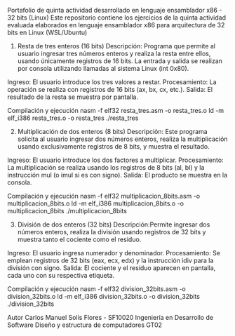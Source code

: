 Portafolio de quinta actividad desarrollado en lenguaje ensamblador x86 - 32 bits (Linux)
Este repositorio contiene los ejercicios de la quinta actividad evaluada elaborados en lenguaje ensamblador x86 para arquitectura de 32 bits en Linux (WSL/Ubuntu)


1. Resta de tres enteros (16 bits)
Descripción: Programa que permite al usuario ingresar tres números enteros y realiza la resta entre ellos, usando únicamente registros de 16 bits.
La entrada y salida se realizan por consola utilizando llamadas al sistema Linux (int 0x80).

  Ingreso: El usuario introduce los tres valores a restar.
  Procesamiento: La operación se realiza con registros de 16 bits (ax, bx, cx, etc.).
  Salida: El resultado de la resta se muestra por pantalla.

  Compilación y ejecución
  nasm -f elf32 resta_tres.asm -o resta_tres.o
  ld -m elf_i386 resta_tres.o -o resta_tres
  ./resta_tres


2. Multiplicación de dos enteros (8 bits)
Descripción: Este programa solicita al usuario ingresar dos números enteros, realiza la multiplicación usando exclusivamente registros de 8 bits, y muestra el resultado.

  Ingreso: El usuario introduce los dos factores a multiplicar.
  Procesamiento: La multiplicación se realiza usando los registros de 8 bits (al, bl) y la instrucción mul (o imul si es con signo).
  Salida: El producto se muestra en la consola.

  Compilación y ejecución
  nasm -f elf32 multiplicacion_8bits.asm -o multiplicacion_8bits.o
  ld -m elf_i386 multiplicacion_8bits.o -o multiplicacion_8bits
  ./multiplicacion_8bits


3. División de dos enteros (32 bits)
Descripción:Permite ingresar dos números enteros, realiza la división usando registros de 32 bits y muestra tanto el cociente como el residuo.

  Ingreso: El usuario ingresa numerador y denominador.
  Procesamiento: Se emplean registros de 32 bits (eax, ecx, edx) y la instrucción idiv para la división con signo.
  Salida: El cociente y el residuo aparecen en pantalla, cada uno con su respectiva etiqueta.

  Compilación y ejecución
  nasm -f elf32 division_32bits.asm -o division_32bits.o
  ld -m elf_i386 division_32bits.o -o division_32bits
  ./division_32bits

Autor
Carlos Manuel Solís Flores - SF10020
Ingeniería en Desarrollo de Software
Diseño y estructura de computadores GT02
